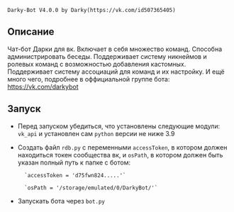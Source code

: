 `Darky-Bot V4.0.0 by Darky(https://vk.com/id507365405)`

## Описание
Чат-бот Дарки для вк.
Включает в себя множество команд. Способна администрировать беседы.
Поддерживает систему никнеймов и ролевых команд с возможностью добавления кастомных.
Поддерживает систему ассоциаций для команд и их настройку.
И ещё много чего, подробнее в оффициальной группе бота: https://vk.com/darkybot

## Запуск
- Перед запуском убедиться, что установлены следующие модули: `vk_api` и установлен сам `python` версии не ниже 3.9

- Создать файл `rdb.py` с переменными `accessToken`, в котором должен находиться токен сообщества вк, и `osPath`, в котором должен быть указан полный путь к папке с ботом:

		`accessToken = 'd75fwn824.....'`

		`osPath = '/storage/emulated/0/DarkyBot/'`

- Запускать бота через `bot.py`